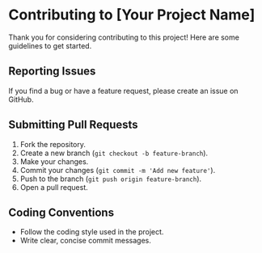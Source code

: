# Contributing to [Your Project Name]

Thank you for considering contributing to this project! Here are some guidelines to get started.

## Reporting Issues

If you find a bug or have a feature request, please create an issue on GitHub.

## Submitting Pull Requests

1. Fork the repository.
2. Create a new branch (`git checkout -b feature-branch`).
3. Make your changes.
4. Commit your changes (`git commit -m 'Add new feature'`).
5. Push to the branch (`git push origin feature-branch`).
6. Open a pull request.

## Coding Conventions

- Follow the coding style used in the project.
- Write clear, concise commit messages.
